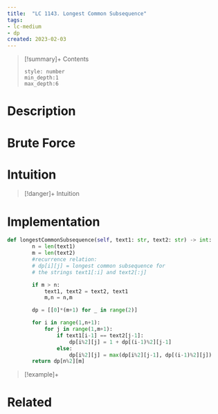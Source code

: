 ```yaml
---
title:  "LC 1143. Longest Common Subsequence"
tags:
- lc-medium
- dp
created: 2023-02-03
---
```


>[!summary]+ Contents
>```toc
>style: number
>min_depth:1
>max_depth:6
>```

# Description

# Brute Force
# Intuition

>[!danger]+ Intuition

# Implementation
```python
def longestCommonSubsequence(self, text1: str, text2: str) -> int:
        n = len(text1)
        m = len(text2)
        #recurrence relation:
        # dp[i][j] = longest common subsequence for
        # the strings text1[:i] and text2[:j]

        if m > n:
            text1, text2 = text2, text1
            m,n = n,m

        dp = [[0]*(m+1) for _ in range(2)]

        for i in range(1,n+1):
            for j in range(1,m+1):
                if text1[i-1] == text2[j-1]:
                    dp[i%2][j] = 1 + dp[(i-1)%2][j-1]
                else:
                    dp[i%2][j] = max(dp[i%2][j-1], dp[(i-1)%2][j])
        return dp[n%2][m]
```

>[!example]+ 


# Related
